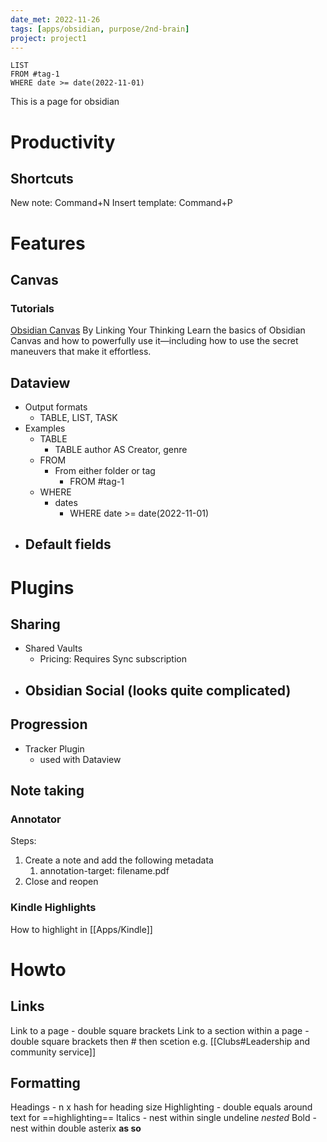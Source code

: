 ```yaml
---
date_met: 2022-11-26
tags: [apps/obsidian, purpose/2nd-brain]
project: project1
---
```

```dataview
LIST
FROM #tag-1
WHERE date >= date(2022-11-01)
```

This is a page for obsidian

# Productivity

## Shortcuts

New note: Command+N
Insert template: Command+P

# Features

## Canvas

### Tutorials

[Obsidian Canvas](https://www.youtube.com/watch?v=vLBd_ADeKIw)
By Linking Your Thinking
Learn the basics of Obsidian Canvas and how to powerfully use it—including how to use the secret maneuvers that make it effortless.

## Dataview

- Output formats
	- TABLE, LIST, TASK
- Examples
	- TABLE
		- TABLE author AS Creator, genre
	- FROM
		- From either folder or tag
			- FROM #tag-1
	- WHERE
		- dates
			- WHERE date >= date(2022-11-01)
- Default fields
	- 


# Plugins


## Sharing

- Shared Vaults
	- Pricing: Requires Sync subscription
- Obsidian Social (looks quite complicated)
	- 



## Progression
- Tracker Plugin
	- used with Dataview


## Note taking

### Annotator

Steps:
1. Create a note and add the following metadata
	1. annotation-target: filename.pdf
2. Close and reopen

### Kindle Highlights

How to highlight in [[Apps/Kindle]]



# Howto

## Links

Link to a page - double square brackets
Link to a section within a page - double square brackets then # then scetion e.g. [[Clubs#Leadership and community service]]


## Formatting

Headings - n x hash for heading size
Highlighting - double equals around text for ==highlighting==
Italics - nest within single undeline _nested_
Bold - nest within double asterix **as so**

